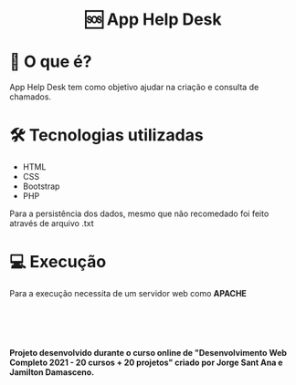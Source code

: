 <h1 align="center">
 🆘 App Help Desk
</h1>


# 📌 O que é? 

App Help Desk tem como objetivo ajudar na criação e consulta de chamados.


# 🛠 Tecnologias utilizadas 

* HTML
* CSS
* Bootstrap
* PHP

Para a persistência dos dados, mesmo que não recomedado foi feito através de arquivo .txt 


# 💻 Execução

Para a execução necessita de um servidor web como **APACHE**

<br></br>

#
**Projeto desenvolvido durante o curso online de "Desenvolvimento Web Completo 2021 - 20 cursos + 20 projetos" criado por Jorge Sant Ana e Jamilton Damasceno.**



